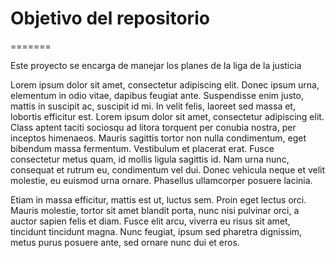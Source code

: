 # Objetivo del repositorio
=======

Este proyecto se encarga de manejar los planes de la liga de la justicia


Lorem ipsum dolor sit amet, consectetur adipiscing elit. Donec ipsum urna, elementum in odio vitae, dapibus feugiat ante. Suspendisse enim justo, mattis in suscipit ac, suscipit id mi. In velit felis, laoreet sed massa et, lobortis efficitur est. Lorem ipsum dolor sit amet, consectetur adipiscing elit. Class aptent taciti sociosqu ad litora torquent per conubia nostra, per inceptos himenaeos. Mauris sagittis tortor non nulla condimentum, eget bibendum massa fermentum. Vestibulum et placerat erat. Fusce consectetur metus quam, id mollis ligula sagittis id. Nam urna nunc, consequat et rutrum eu, condimentum vel dui. Donec vehicula neque et velit molestie, eu euismod urna ornare. Phasellus ullamcorper posuere lacinia.

Etiam in massa efficitur, mattis est ut, luctus sem. Proin eget lectus orci. Mauris molestie, tortor sit amet blandit porta, nunc nisi pulvinar orci, a auctor sapien felis et diam. Fusce elit arcu, viverra eu risus sit amet, tincidunt tincidunt magna. Nunc feugiat, ipsum sed pharetra dignissim, metus purus posuere ante, sed ornare nunc dui et eros.